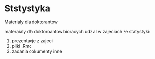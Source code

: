 # Ststystyka
Materialy dla doktorantow

materaialy dla doktoroantow bioracych udzial w zajeciach ze statystyki:
1. prezentacje z zajeci
2. pliki .Rmd
3. zadania
dokumenty inne
